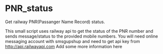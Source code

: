 # PNR_status
Get railway PNR(Passanger Name Record) status.

This small script uses railway api to get the status of the PNR number and sends message/status to the provided mobile numbers.
You will need online messaging account with smsgupshup and need to get api key from http://api.railwayapi.com
 Add some more information here
